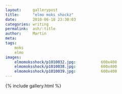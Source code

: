 ```yaml
---
layout:     gallerypost
title:      "elmo moks shockz"
date:       2010-06-18 23:30:03
categories: writing
permalink:  ash/:title
author:     Martin
meta:
tags:
    moks
    elmo
images:
    elmomoksshock/p1010032.jpg:           600x400
    elmomoksshock/p1010038.jpg:           600x400
    elmomoksshock/p1010039.jpg:           600x400
---
```


{% include gallery.html %}
